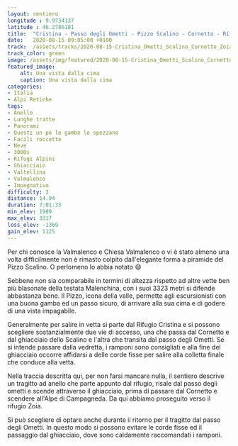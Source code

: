 ```yaml
---
layout: sentiero
longitude : 9.9734137
latitude : 46.2786101
title:  "Cristina - Passo degli Ometti - Pizzo Scalino - Cornetto - Rif. Zoia"
date:   2020-08-15 09:05:00 +0100
track:  /assets/tracks/2020-08-15-Cristina_Ometti_Scalino_Cornetto_Zoia.gpx
track_color: green
image: /assets/img/featured/2020-08-15-Cristina_Ometti_Scalino_Cornetto_Zoia.jpg
featured_image:
    alt: Una vista dalla cima
    caption: Una vista dalla cima
categories:
- Italia
- Alpi Retiche
tags:
- Anello
- Lunghe tratte  
- Panorami
- Questi un pò le gambe le spezzano
- Facili roccette
- Neve
- 3000s
- Rifugi Alpini
- Ghiacciaio
- Valtellina
- Valmalenco
- Impegnativo
difficulty: 3
distance: 14.94 
duration: 7:01:33
min_elev: 1989
max_elev: 3317
loss_elev: -1369
gain_elev: 1125
---
```


Per chi conosce la Valmalenco e Chiesa Valmalenco o vi è stato almeno una volta difficilmente non è rimasto colpito dall'elegante forma a piramide del Pizzo Scalino. O perlomeno lo abbia notato :smile:

Sebbene non sia comparabile in termini di altezza rispetto ad altre vette ben più blasonate della testata Malenchina, con i suoi 3323 metri si difende abbastanza bene. Il Pizzo, icona della valle, permette agli escursionisti con una buona gamba ed un passo sicuro, di arrivare alla sua cima e di godere di una vista impagabile.

Generalmente per salire in vetta si parte dal Rifugio Cristina e si possono scegliere sostanzialmente due vie di accesso, una che passa dal Cornetto e dal ghiacciaio dello Scalino e l'altra che transita dal passo degli Ometti.
Se si intende passare dalla vedretta, i ramponi sono consigliati e alla fine del ghiacciaio occorre affidarsi a delle corde fisse per salire alla colletta finale che conduce alla vetta.

Nella traccia descritta qui, per non farsi mancare nulla, il sentiero descrive un tragitto ad anello che parte appunto dal rifugio, risale dal passo degli ometti e scende attraverso il ghiacciaio, prima di passare dal Cornetto e scendere all'Alpe di Campagneda. Da qui abbiamo proseguito verso il rifugio Zoia.

Si può scegliere di optare anche durante il ritorno per il tragitto dal passo degli Ometti. In questo modo si possono evitare le corde fisse ed il passaggio dal ghiacciaio, dove sono caldamente raccomandati i ramponi.
